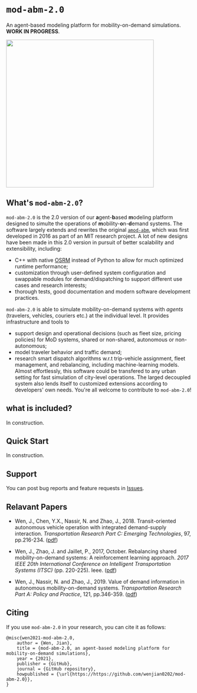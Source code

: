 # `mod-abm-2.0`
An agent-based modeling platform for mobility-on-demand simulations. **WORK IN PROGRESS**.

<img src="https://github.com/wenjian0202/mod-abm-2.0/blob/main/media/demo.gif" width="400">

## What's `mod-abm-2.0`?

`mod-abm-2.0` is the 2.0 version of our **a**gent-**b**ased **m**odeling platform designed to simulte the operations of **m**obility-**o**n-**d**emand systems. The software largely extends and rewrites the original [`amod-abm`](https://github.com/wenjian0202/amod-abm/), which was first developed in 2016 as part of an MIT research project. A lot of new designs have been made in this 2.0 version in pursuit of better scalability and extensibility, including:
- C++ with native [OSRM](https://github.com/Project-OSRM/osrm-backend) instead of Python to allow for much optimized runtime performance;
- customization through user-defined system configuration and swappable modules for demand/dispatching to support different use cases and research interests;
- thorough tests, good documentation and modern software development practices.

`mod-abm-2.0` is able to simulate mobility-on-demand systems with *agents* (travelers, vehicles, couriers etc.) at the individual level. It provides infrastructure and tools to
- support design and operational decisions (such as fleet size, pricing policies) for MoD systems, shared or non-shared, autonomous or non-autonomous;
- model traveler behavior and traffic demand;
- research smart dispatch algorithms w.r.t trip-vehicle assignment, fleet management, and rebalancing, including machine-learning models.
Almost effortlessly, this software could be transfered to any urban setting for fast simulation of city-level operations. The larged decoupled system also lends itself to customized extensions according to developers' own needs. You're all welcome to contribute to `mod-abm-2.0`! 

## what is included?

In construction.

## Quick Start

In construction.

## Support

You can post bug reports and feature requests in [Issues](https://github.com/wenjian0202/mod-abm-2.0/issues).

## Relavant Papers

- Wen, J., Chen, Y.X., Nassir, N. and Zhao, J., 2018. Transit-oriented autonomous vehicle operation with integrated demand-supply interaction. *Transportation Research Part C: Emerging Technologies*, 97, pp.216-234. ([pdf](https://www.researchgate.net/profile/Jinhua_Zhao8/publication/323791652_Rebalancing_shared_mobility-on-demand_systems_A_reinforcement_learning_approach/links/5d46d8ca299bf1995b645644/Rebalancing-shared-mobility-on-demand-systems-A-reinforcement-learning-approach.pdf))

- Wen, J., Zhao, J. and Jaillet, P., 2017, October. Rebalancing shared mobility-on-demand systems: A reinforcement learning approach. *2017 IEEE 20th International Conference on Intelligent Transportation Systems (ITSC)* (pp. 220-225). Ieee. ([pdf](https://www.researchgate.net/profile/Jinhua_Zhao8/publication/323791652_Rebalancing_shared_mobility-on-demand_systems_A_reinforcement_learning_approach/links/5d46d8ca299bf1995b645644/Rebalancing-shared-mobility-on-demand-systems-A-reinforcement-learning-approach.pdf))

- Wen, J., Nassir, N. and Zhao, J., 2019. Value of demand information in autonomous mobility-on-demand systems. *Transportation Research Part A: Policy and Practice*, 121, pp.346-359. ([pdf](https://dusp.mit.edu/sites/dusp.mit.edu/files/attachments/publications/Value_of_Information.pdf))

## Citing

If you use `mod-abm-2.0` in your research, you can cite it as follows:

```
@misc{wen2021-mod-abm-2.0,
    author = {Wen, Jian},
    title = {mod-abm-2.0, an agent-based modeling platform for mobility-on-demand simulations},
    year = {2021},
    publisher = {GitHub},
    journal = {GitHub repository},
    howpublished = {\url{https://https://github.com/wenjian0202/mod-abm-2.0}},
}
```

